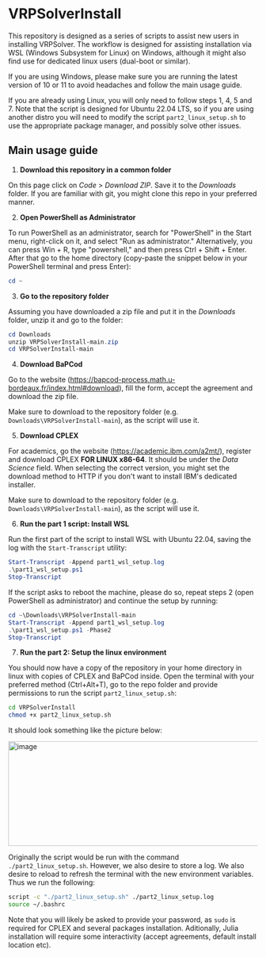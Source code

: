# VRPSolverInstall

This repository is designed as a series of scripts to assist new users in installing VRPSolver. 
The workflow is designed for assisting installation via WSL (Windows Subsystem for Linux) on Windows, although it might also find use for dedicated linux users (dual-boot or similar). 

If you are using Windows, please make sure you are running the latest version of 10 or 11 to avoid headaches and follow the main usage guide.

If you are already using Linux, you will only need to follow steps 1, 4, 5 and 7. 
Note that the script is designed for Ubuntu 22.04 LTS, so if you are using another distro you will need to modify the script `part2_linux_setup.sh` to use the appropriate package manager, and possibly solve other issues. 

## Main usage guide 

1. **Download this repository in a common folder**

On this page click on *Code* > *Download ZIP*. Save it to the *Downloads* folder.
If you are familiar with git, you might clone this repo in your preferred manner.
 
2. **Open PowerShell as Administrator**

To run PowerShell as an administrator, search for "PowerShell" in the Start menu, right-click on it, and select "Run as administrator."
Alternatively, you can press Win + R, type "powershell," and then press Ctrl + Shift + Enter. 
After that go to the home directory (copy-paste the snippet below in your PowerShell terminal and press Enter):

```powershell
cd ~
```

3. **Go to the repository folder**

Assuming you have downloaded a zip file and put it in the *Downloads* folder, unzip it and go to the folder:

```powershell
cd Downloads
unzip VRPSolverInstall-main.zip
cd VRPSolverInstall-main
```

4. **Download BaPCod**

Go to the website (https://bapcod-process.math.u-bordeaux.fr/index.html#download), fill the form, accept the agreement and download the zip file.

Make sure to download to the repository folder (e.g. `Downloads\VRPSolverInstall-main`), as the script will use it.

5. **Download CPLEX**

For academics, go the website (https://academic.ibm.com/a2mt/), register and download CPLEX **FOR LINUX x86-64**.
It should be under the *Data Science* field. 
When selecting the correct version, you might set the download method to HTTP if you don't want to install IBM's dedicated installer.

Make sure to download to the repository folder (e.g. `Downloads\VRPSolverInstall-main`), as the script will use it.


6. **Run the part 1 script: Install WSL**

<!-- ```powershell
# Basic installation with Ubuntu 22.04 (default)
.\part1_wsl_setup.ps1

# Specify Ubuntu version and libraries
.\part1_wsl_setup.ps1 -UbuntuVersion "20.04" -Libraries @("git", "curl", "vim", "build-essential")

# Include a script to run inside WSL
.\part1_wsl_setup.ps1 -UbuntuVersion "22.04" -Libraries @("python3", "python3-pip") -ScriptToRun "C:\path\to\your\script.sh"
``` -->

Run the first part of the script to install WSL with Ubuntu 22.04, saving the log with the `Start-Transcript` utility:

```powershell
Start-Transcript -Append part1_wsl_setup.log
.\part1_wsl_setup.ps1
Stop-Transcript
```

If the script asks to reboot the machine, please do so, repeat steps 2 (open PowerShell as administrator) and continue the setup by running:

```powershell
cd ~\Downloads\VRPSolverInstall-main
Start-Transcript -Append part1_wsl_setup.log
.\part1_wsl_setup.ps1 -Phase2
Stop-Transcript
```

7. **Run the part 2: Setup the linux environment**

You should now have a copy of the repository in your home directory in linux with copies of CPLEX and BaPCod inside.
Open the terminal with your preferred method (Ctrl+Alt+T), go to the repo folder and provide permissions to run the script `part2_linux_setup.sh`:

```bash
cd VRPSolverInstall
chmod +x part2_linux_setup.sh
```

It should look something like the picture below:

<img width="1471" height="211" alt="image" src="https://github.com/user-attachments/assets/d9f0bee8-1e26-48b5-a5eb-ef8015b5b812" />

Originally the script would be run with the command `./part2_linux_setup.sh`. However, we also desire to store a log. We also desire to reload to refresh the terminal with the new environment variables. Thus we run the following:
 
```bash
script -c "./part2_linux_setup.sh" ./part2_linux_setup.log
source ~/.bashrc
```

Note that you will likely be asked to provide your password, as `sudo` is required for CPLEX and several packages installation. Aditionally, Julia installation will require some interactivity (accept agreements, default install location etc). 

